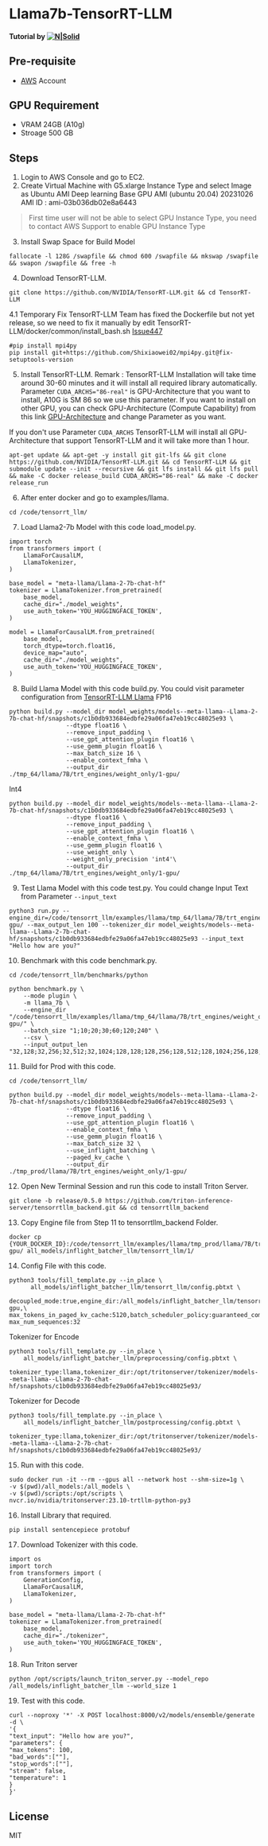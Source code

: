 # Llama7b-TensorRT-LLM

#### Tutorial by [![N|Solid](https://vultureprime-research-center.s3.ap-southeast-1.amazonaws.com/vulturePrimeLogo.png)](https://vultureprime.com)

## Pre-requisite
- [AWS](https://aws.amazon.com/) Account 

## GPU Requirement 
- VRAM 24GB (A10g)
- Stroage 500 GB

## Steps 
1. Login to AWS Console and go to EC2.
2. Create Virtual Machine with G5.xlarge Instance Type and select Image as Ubuntu AMI Deep learning Base GPU AMI (ubuntu 20.04) 20231026 AMI ID : ami-03b036db02e8a6443
> First time user will not be able to select GPU Instance Type, you need to contact AWS Support to enable GPU Instance Type

3. Install Swap Space for Build Model  
```
fallocate -l 128G /swapfile && chmod 600 /swapfile && mkswap /swapfile && swapon /swapfile && free -h
```

4. Download TensorRT-LLM.
```
git clone https://github.com/NVIDIA/TensorRT-LLM.git && cd TensorRT-LLM 
```

4.1 Temporary Fix TensorRT-LLM Team has fixed the Dockerfile but not yet release, so we need to fix it manually by edit TensorRT-LLM/docker/common/install_bash.sh
[Issue447](https://github.com/NVIDIA/TensorRT-LLM/issues/447)

```
#pip install mpi4py
pip install git+https://github.com/Shixiaowei02/mpi4py.git@fix-setuptools-version
```


5. Install TensorRT-LLM.
Remark : TensorRT-LLM Installation will take time around 30-60 minutes and it will install all required library automatically.
Parameter  ``` CUDA_ARCHS="86-real" ```  is GPU-Architecture that you want to install, A10G is SM 86 so we use this parameter.
If you want to install on other GPU, you can check GPU-Architecture (Compute Capability) from this link [GPU-Architecture](https://developer.nvidia.com/cuda-gpus) and change Parameter as you want.

If you don't use Parameter ``` CUDA_ARCHS ``` TensorRT-LLM will install all GPU-Architecture that support TensorRT-LLM and it will take more than 1 hour.

```
apt-get update && apt-get -y install git git-lfs && git clone https://github.com/NVIDIA/TensorRT-LLM.git && cd TensorRT-LLM && git submodule update --init --recursive && git lfs install && git lfs pull && make -C docker release_build CUDA_ARCHS="86-real" && make -C docker release_run
```

6. After enter docker and go to examples/llama.
```
cd /code/tensorrt_llm/
```
7. Load Llama2-7b Model with this code load_model.py.
```
import torch
from transformers import (
    LlamaForCausalLM,
    LlamaTokenizer,
)

base_model = "meta-llama/Llama-2-7b-chat-hf"
tokenizer = LlamaTokenizer.from_pretrained(
    base_model,
    cache_dir="./model_weights",
    use_auth_token='YOU_HUGGINGFACE_TOKEN',
)

model = LlamaForCausalLM.from_pretrained(
    base_model,
    torch_dtype=torch.float16,
    device_map="auto",
    cache_dir="./model_weights",
    use_auth_token='YOU_HUGGINGFACE_TOKEN',
)
```
8. Build Llama Model with this code build.py.
You could visit parameter configuration from [TensorRT-LLM Llama](https://github.com/NVIDIA/TensorRT-LLM/tree/release/0.5.0/examples/llama)
FP16 
```
python build.py --model_dir model_weights/models--meta-llama--Llama-2-7b-chat-hf/snapshots/c1b0db933684edbfe29a06fa47eb19cc48025e93 \
                --dtype float16 \
                --remove_input_padding \
                --use_gpt_attention_plugin float16 \
                --use_gemm_plugin float16 \
                --max_batch_size 16 \
                --enable_context_fmha \
                --output_dir ./tmp_64/llama/7B/trt_engines/weight_only/1-gpu/
```
Int4

```
python build.py --model_dir model_weights/models--meta-llama--Llama-2-7b-chat-hf/snapshots/c1b0db933684edbfe29a06fa47eb19cc48025e93 \
                --dtype float16 \
                --remove_input_padding \
                --use_gpt_attention_plugin float16 \
                --enable_context_fmha \
                --use_gemm_plugin float16 \
                --use_weight_only \
                --weight_only_precision 'int4'\
                --output_dir ./tmp_64/llama/7B/trt_engines/weight_only/1-gpu/
```
9. Test Llama Model with this code test.py.
You could change Input Text from Parameter ```--input_text```
```
python3 run.py --engine_dir=/code/tensorrt_llm/examples/llama/tmp_64/llama/7B/trt_engines/weight_only/1-gpu/ --max_output_len 100 --tokenizer_dir model_weights/models--meta-llama--Llama-2-7b-chat-hf/snapshots/c1b0db933684edbfe29a06fa47eb19cc48025e93 --input_text "Hello how are you?"
```

10. Benchmark with this code benchmark.py.

```
cd /code/tensorrt_llm/benchmarks/python
```

```
python benchmark.py \
    --mode plugin \
    -m llama_7b \
    --engine_dir "/code/tensorrt_llm/examples/llama/tmp_64/llama/7B/trt_engines/weight_only/1-gpu/" \
    --batch_size "1;10;20;30;60;120;240" \
    --csv \
    --input_output_len "32,128;32,256;32,512;32,1024;128,128;128,256;128,512;128,1024;256,128;256,256;256,512;256,1024;512,128;512,256;512,512;512,1024;1024,128;1024,256;1024,512;1024,1024"
```

11. Build for Prod with this code.
```
cd /code/tensorrt_llm/
```

```
python build.py --model_dir model_weights/models--meta-llama--Llama-2-7b-chat-hf/snapshots/c1b0db933684edbfe29a06fa47eb19cc48025e93 \
                --dtype float16 \
                --remove_input_padding \
                --use_gpt_attention_plugin float16 \
                --enable_context_fmha \
                --use_gemm_plugin float16 \
                --max_batch_size 32 \
                --use_inflight_batching \
                --paged_kv_cache \
                --output_dir ./tmp_prod/llama/7B/trt_engines/weight_only/1-gpu/
```
12. Open New Terminal Session and run this code to install Triton Server.

```
git clone -b release/0.5.0 https://github.com/triton-inference-server/tensorrtllm_backend.git && cd tensorrtllm_backend
```

13. Copy Engine file from Step 11 to tensorrtllm_backend Folder.

```
docker cp {YOUR_DOCKER_ID}:/code/tensorrt_llm/examples/llama/tmp_prod/llama/7B/trt_engines/weight_only/1-gpu/ all_models/inflight_batcher_llm/tensorrt_llm/1/
```

14. Config File with this code.
```
python3 tools/fill_template.py --in_place \
      all_models/inflight_batcher_llm/tensorrt_llm/config.pbtxt \
      decoupled_mode:true,engine_dir:/all_models/inflight_batcher_llm/tensorrt_llm/1/1-gpu,\
max_tokens_in_paged_kv_cache:5120,batch_scheduler_policy:guaranteed_completion,kv_cache_free_gpu_mem_fraction:0.4,\
max_num_sequences:32
```

Tokenizer for Encode
```
python3 tools/fill_template.py --in_place \
    all_models/inflight_batcher_llm/preprocessing/config.pbtxt \
    tokenizer_type:llama,tokenizer_dir:/opt/tritonserver/tokenizer/models--meta-llama--Llama-2-7b-chat-hf/snapshots/c1b0db933684edbfe29a06fa47eb19cc48025e93/
```

Tokenizer for Decode
```
python3 tools/fill_template.py --in_place \
    all_models/inflight_batcher_llm/postprocessing/config.pbtxt \
    tokenizer_type:llama,tokenizer_dir:/opt/tritonserver/tokenizer/models--meta-llama--Llama-2-7b-chat-hf/snapshots/c1b0db933684edbfe29a06fa47eb19cc48025e93/
```

15. Run with this code.
```
sudo docker run -it --rm --gpus all --network host --shm-size=1g \
-v $(pwd)/all_models:/all_models \
-v $(pwd)/scripts:/opt/scripts \
nvcr.io/nvidia/tritonserver:23.10-trtllm-python-py3
```

16. Install Library that required.
```
pip install sentencepiece protobuf
```

17. Download Tokenizer with this code.
```
import os
import torch
from transformers import (
    GenerationConfig,
    LlamaForCausalLM,
    LlamaTokenizer,
)

base_model = "meta-llama/Llama-2-7b-chat-hf"
tokenizer = LlamaTokenizer.from_pretrained(
    base_model,
    cache_dir="./tokenizer",
    use_auth_token='YOU_HUGGINGFACE_TOKEN',
)
```

18. Run Triton server

```
python /opt/scripts/launch_triton_server.py --model_repo /all_models/inflight_batcher_llm --world_size 1
```

19. Test with this code.
```
curl --noproxy '*' -X POST localhost:8000/v2/models/ensemble/generate -d \
'{
"text_input": "Hello how are you?",
"parameters": {
"max_tokens": 100,
"bad_words":[""],
"stop_words":[""],
"stream": false,
"temperature": 1
}
}'
```

## License 
MIT
